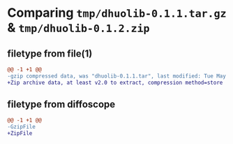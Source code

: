 # Comparing `tmp/dhuolib-0.1.1.tar.gz` & `tmp/dhuolib-0.1.2.zip`

## filetype from file(1)

```diff
@@ -1 +1 @@
-gzip compressed data, was "dhuolib-0.1.1.tar", last modified: Tue May  2 19:37:13 2023, max compression
+Zip archive data, at least v2.0 to extract, compression method=store
```

## filetype from diffoscope

```diff
@@ -1 +1 @@
-GzipFile
+ZipFile
```


